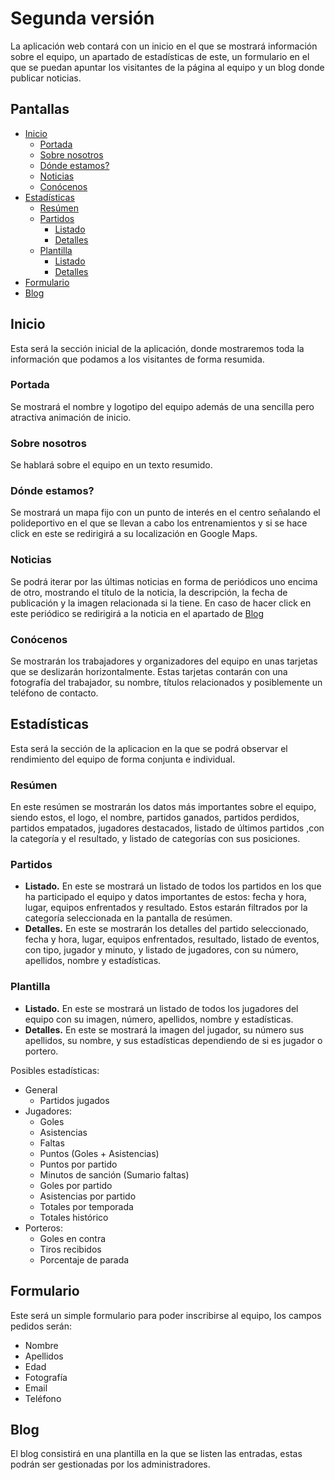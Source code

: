 # Segunda versión

La aplicación web contará con un inicio en el que se mostrará información
sobre el equipo, un apartado de estadísticas de este, un formulario
en el que se puedan apuntar los visitantes de la página al equipo y
un blog donde publicar noticias.

## Pantallas

- [Inicio](#inicio)
  - [Portada](#portada)
  - [Sobre nosotros](#sobre-nosotros)
  - [Dónde estamos?](#dónde-estamos)
  - [Noticias](#noticias)
  - [Conócenos](#conócenos)
- [Estadísticas](#estadísticas)
  - [Resúmen](#resúmen)
  - [Partidos](#partidos)
    - [Listado](#listadoPartidos)
    - [Detalles](#detallesPartidos)
  - [Plantilla](#plantilla)
    - [Listado](#listadoPlantilla)
    - [Detalles](#detallesPlantilla)
- [Formulario](#formulario)
- [Blog](#blog)

## Inicio

Esta será la sección inicial de la aplicación, donde mostraremos toda
la información que podamos a los visitantes de forma resumida.

### Portada

Se mostrará el nombre y logotipo del equipo además de una sencilla pero
atractiva animación de inicio.

### Sobre nosotros

Se hablará sobre el equipo en un texto resumido.

### Dónde estamos?

Se mostrará un mapa fijo con un punto de interés en el centro señalando
el polideportivo en el que se llevan a cabo los entrenamientos y si
se hace click en este se redirigirá a su localización en Google Maps.

### Noticias

Se podrá iterar por las últimas noticias en forma de periódicos uno encima
de otro, mostrando el título de la noticia, la descripción, la fecha
de publicación y la imagen relacionada si la tiene. En caso de hacer
click en este periódico se redirigirá a la noticia en el apartado de
[Blog](#blog)

### Conócenos

Se mostrarán los trabajadores y organizadores del equipo en unas tarjetas
que se deslizarán horizontalmente. Estas tarjetas contarán con una
fotografía del trabajador, su nombre, títulos relacionados y posiblemente
un teléfono de contacto.

## Estadísticas

Esta será la sección de la aplicacion en la que se podrá observar el
rendimiento del equipo de forma conjunta e individual.

### Resúmen

En este resúmen se mostrarán los datos más importantes sobre el equipo,
siendo estos, el logo, el nombre, partidos ganados, partidos perdidos,
partidos empatados, jugadores destacados, listado de últimos partidos
,con la categoría y el resultado, y listado de categorías con sus
posiciones.

### Partidos

- **Listado.**<a name="listadoPartidos"></a> En este se mostrará un listado de todos los partidos en
  los que ha participado el equipo y datos importantes de estos: fecha y hora, lugar,
  equipos enfrentados y resultado. Estos estarán filtrados por la categoría seleccionada en
  la pantalla de resúmen.
- **Detalles.**<a name="detallesPartidos"></a> En este se mostrarán los detalles del partido seleccionado,
  fecha y hora, lugar, equipos enfrentados, resultado, listado de eventos,
  con tipo, jugador y minuto, y listado de jugadores, con su número, apellidos, nombre y estadísticas.

### Plantilla

- **Listado.**<a name="listadoPlantilla"></a> En este se mostrará un listado de todos los jugadores del
    equipo con su imagen, número, apellidos, nombre y estadísticas.
- **Detalles.**<a name="detallesPlantilla"></a> En este se mostrará la imagen del jugador, su número
    sus apellidos, su nombre, y sus estadísticas dependiendo de si es jugador o portero.

Posibles estadísticas:

- General
  - Partidos jugados
- Jugadores:
  - Goles
  - Asistencias
  - Faltas
  - Puntos (Goles + Asistencias)
  - Puntos por partido
  - Minutos de sanción (Sumario faltas)
  - Goles por partido
  - Asistencias por partido
  - Totales por temporada
  - Totales histórico
- Porteros:
  - Goles en contra
  - Tiros recibidos
  - Porcentaje de parada

## Formulario

Este será un simple formulario para poder inscribirse al equipo, los
campos pedidos serán:

- Nombre
- Apellidos
- Edad
- Fotografía
- Email
- Teléfono

## Blog

El blog consistirá en una plantilla en la que se listen las entradas,
estas podrán ser gestionadas por los administradores.
